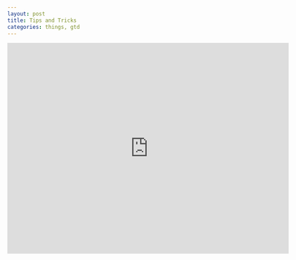 ```yaml
---
layout: post
title: Tips and Tricks
categories: things, gtd
---
```


<iframe width="640" height="480" src="http://www.youtube.com/embed/6W1ZdDGZmRM" frameborder="0" allowfullscreen></iframe>
